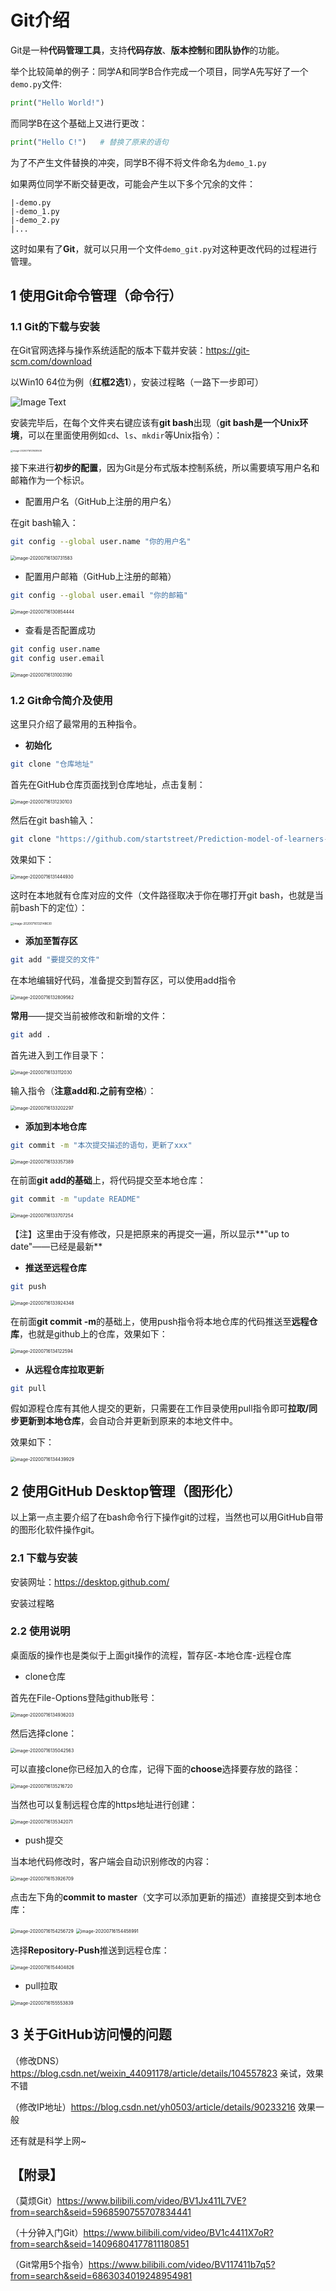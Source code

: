 # Git介绍

Git是一种**代码管理工具**，支持**代码存放**、**版本控制**和**团队协作**的功能。

举个比较简单的例子：同学A和同学B合作完成一个项目，同学A先写好了一个`demo.py`文件:

```python
print("Hello World!")
```

而同学B在这个基础上又进行更改：

```python
print("Hello C!")	# 替换了原来的语句
```

为了不产生文件替换的冲突，同学B不得不将文件命名为`demo_1.py`

如果两位同学不断交替更改，可能会产生以下多个冗余的文件：

```
|-demo.py
|-demo_1.py
|-demo_2.py
|...
```

这时如果有了**Git**，就可以只用一个文件`demo_git.py`对这种更改代码的过程进行管理。

## 1 使用Git命令管理（命令行）

### 1.1 Git的下载与安装

在Git官网选择与操作系统适配的版本下载并安装：https://git-scm.com/download

以Win10 64位为例（**红框2选1**），安装过程略（一路下一步即可）

![Image Text](https://github.com/startstreet/Prediction-model-of-learners-satisfaction/blob/master/About%20Git/pics/image-20200716121036525.png)

安装完毕后，在每个文件夹右键应该有**git bash**出现（**git bash是一个Unix环境**，可以在里面使用例如`cd`、`ls`、`mkdir`等Unix指令）：

<img src="D:\GitHub\202016\Prediction-model-of-learners-satisfaction\About Git\pics\image-20200716121638508.png" alt="image-20200716121638508" style="zoom:25%;" />

接下来进行**初步的配置**，因为Git是分布式版本控制系统，所以需要填写用户名和邮箱作为一个标识。

* 配置用户名（GitHub上注册的用户名）

在git bash输入：

```bash
git config --global user.name "你的用户名"
```

<img src="D:\GitHub\202016\Prediction-model-of-learners-satisfaction\About Git\pics\image-20200716130447452.png" alt="image-20200716130731583" style="zoom: 50%;" />

* 配置用户邮箱（GitHub上注册的邮箱）

```bash
git config --global user.email "你的邮箱"
```

<img src="D:\GitHub\202016\Prediction-model-of-learners-satisfaction\About Git\pics\image-20200716130854444.png" alt="image-20200716130854444" style="zoom:50%;" />

* 查看是否配置成功

```bash
git config user.name
git config user.email
```

<img src="D:\GitHub\202016\Prediction-model-of-learners-satisfaction\About Git\pics\image-20200716131003190.png" alt="image-20200716131003190" style="zoom:50%;" />

###  1.2 Git命令简介及使用

这里只介绍了最常用的五种指令。

* **初始化**

```bash
git clone "仓库地址"
```

首先在GitHub仓库页面找到仓库地址，点击复制：

<img src="D:\GitHub\202016\Prediction-model-of-learners-satisfaction\About Git\pics\image-20200716131230103.png" alt="image-20200716131230103" style="zoom:50%;" />

然后在git bash输入：

```bash
git clone "https://github.com/startstreet/Prediction-model-of-learners-satisfaction.git"
```

效果如下：

<img src="D:\GitHub\202016\Prediction-model-of-learners-satisfaction\About Git\pics\image-20200716131444930.png" alt="image-20200716131444930" style="zoom:50%;" />

这时在本地就有仓库对应的文件（文件路径取决于你在哪打开git bash，也就是当前bash下的定位）：

<img src="D:\GitHub\202016\Prediction-model-of-learners-satisfaction\About Git\pics\image-20200716132148630.png" alt="image-20200716132148630" style="zoom: 33%;" />



* **添加至暂存区**

```bash
git add "要提交的文件"
```

在本地编辑好代码，准备提交到暂存区，可以使用add指令

<img src="D:\GitHub\202016\Prediction-model-of-learners-satisfaction\About Git\pics\image-20200716132809562.png" alt="image-20200716132809562" style="zoom:50%;" />

**常用**——提交当前被修改和新增的文件：

```bash
git add .
```

首先进入到工作目录下：

<img src="D:\GitHub\202016\Prediction-model-of-learners-satisfaction\About Git\pics\image-20200716133112030.png" alt="image-20200716133112030" style="zoom: 50%;" />

输入指令（**注意add和.之前有空格**）：

<img src="D:\GitHub\202016\Prediction-model-of-learners-satisfaction\About Git\pics\image-20200716133202297.png" alt="image-20200716133202297" style="zoom:50%;" />



* **添加到本地仓库**

```bash
git commit -m "本次提交描述的语句，更新了xxx"
```

<img src="D:\GitHub\202016\Prediction-model-of-learners-satisfaction\About Git\pics\image-20200716133357389.png" alt="image-20200716133357389" style="zoom:50%;" />

在前面**git add的基础**上，将代码提交至本地仓库：

```bash
git commit -m "update README"
```

<img src="D:\GitHub\202016\Prediction-model-of-learners-satisfaction\About Git\pics\image-20200716133707254.png" alt="image-20200716133707254" style="zoom:50%;" />

【注】这里由于没有修改，只是把原来的再提交一遍，所以显示**"up to date"——已经是最新**



* **推送至远程仓库**

```bash
git push
```

<img src="D:\GitHub\202016\Prediction-model-of-learners-satisfaction\About Git\pics\image-20200716133924348.png" alt="image-20200716133924348" style="zoom:50%;" />

在前面**git commit -m**的基础上，使用push指令将本地仓库的代码推送至**远程仓库**，也就是github上的仓库，效果如下：

<img src="D:\GitHub\202016\Prediction-model-of-learners-satisfaction\About Git\pics\image-20200716134122594.png" alt="image-20200716134122594" style="zoom:50%;" />



* **从远程仓库拉取更新**

```bash
git pull
```

假如源程仓库有其他人提交的更新，只需要在工作目录使用pull指令即可**拉取/同步更新到本地仓库**，会自动合并更新到原来的本地文件中。

效果如下：

<img src="D:\GitHub\202016\Prediction-model-of-learners-satisfaction\About Git\pics\image-20200716134439929.png" alt="image-20200716134439929" style="zoom:50%;" />



## 2 使用GitHub Desktop管理（图形化）

以上第一点主要介绍了在bash命令行下操作git的过程，当然也可以用GitHub自带的图形化软件操作git。

### 2.1 下载与安装

安装网址：https://desktop.github.com/

安装过程略

### 2.2 使用说明

桌面版的操作也是类似于上面git操作的流程，暂存区-本地仓库-远程仓库

* clone仓库

首先在File-Options登陆github账号：

<img src="D:\GitHub\202016\Prediction-model-of-learners-satisfaction\About Git\pics\image-20200716134936203.png" alt="image-20200716134936203" style="zoom:50%;" />

然后选择clone：

<img src="D:\GitHub\202016\Prediction-model-of-learners-satisfaction\About Git\pics\image-20200716135042563.png" alt="image-20200716135042563" style="zoom:50%;" />

可以直接clone你已经加入的仓库，记得下面的**choose**选择要存放的路径：

<img src="D:\GitHub\202016\Prediction-model-of-learners-satisfaction\About Git\pics\image-20200716135216720.png" alt="image-20200716135216720" style="zoom:50%;" />

当然也可以复制远程仓库的https地址进行创建：

<img src="D:\GitHub\202016\Prediction-model-of-learners-satisfaction\About Git\pics\image-20200716135342071.png" alt="image-20200716135342071" style="zoom:50%;" />

* push提交

当本地代码修改时，客户端会自动识别修改的内容：

<img src="D:\GitHub\202016\Prediction-model-of-learners-satisfaction\About Git\pics\image-20200716153926709.png" alt="image-20200716153926709" style="zoom:50%;" />

点击左下角的**commit to master**（文字可以添加更新的描述）直接提交到本地仓库：

<img src="D:\GitHub\202016\Prediction-model-of-learners-satisfaction\About Git\pics\image-20200716154256729.png" alt="image-20200716154256729" style="zoom:50%;" />

<img src="D:\GitHub\202016\Prediction-model-of-learners-satisfaction\About Git\pics\image-20200716154458991.png" alt="image-20200716154458991" style="zoom:50%;" />

选择**Repository-Push**推送到远程仓库：

<img src="D:\GitHub\202016\Prediction-model-of-learners-satisfaction\About Git\pics\image-20200716154404826.png" alt="image-20200716154404826" style="zoom:50%;" />



* pull拉取

<img src="D:\GitHub\202016\Prediction-model-of-learners-satisfaction\About Git\pics\image-20200716155553839.png" alt="image-20200716155553839" style="zoom:50%;" />

## 3 关于GitHub访问慢的问题

（修改DNS）https://blog.csdn.net/weixin_44091178/article/details/104557823 亲试，效果不错

（修改IP地址）https://blog.csdn.net/yh0503/article/details/90233216 效果一般

还有就是科学上网~



## 【附录】

（莫烦Git）https://www.bilibili.com/video/BV1Jx411L7VE?from=search&seid=5968590755707834441

（十分钟入门Git）https://www.bilibili.com/video/BV1c4411X7oR?from=search&seid=14096804177811180851

（Git常用5个指令）https://www.bilibili.com/video/BV117411b7q5?from=search&seid=6863034019248954981
